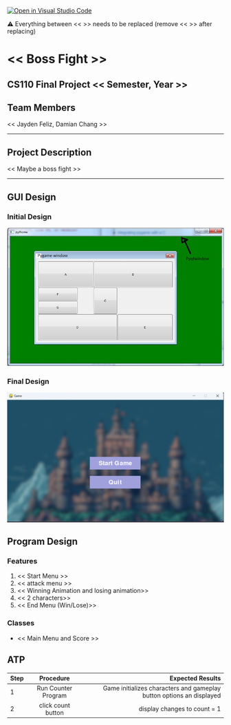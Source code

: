 [![Open in Visual Studio Code](https://classroom.github.com/assets/open-in-vscode-718a45dd9cf7e7f842a935f5ebbe5719a5e09af4491e668f4dbf3b35d5cca122.svg)](https://classroom.github.com/online_ide?assignment_repo_id=14588390&assignment_repo_type=AssignmentRepo)

:warning: Everything between << >> needs to be replaced (remove << >> after replacing)

# << Boss Fight >>
## CS110 Final Project  << Semester, Year >>

## Team Members

<< Jayden Feliz, Damian Chang >>

***

## Project Description

<< Maybe a boss fight >>

***    

## GUI Design

### Initial Design

![initial gui](assets/gui.jpg)

### Final Design

![final gui](assets/finalgui.jpg)

## Program Design

### Features

1. << Start Menu >>
2. << attack menu >>
3. << Winning Animation and losing animation>>
4. << 2 characters>>
5. << End Menu (Win/Lose)>>

### Classes

- << Main Menu and Score  >>

## ATP

| Step                 |Procedure             |Expected Results                   |
|----------------------|:--------------------:|----------------------------------:|
|  1                   | Run Counter Program  | Game initializes characters and gameplay button options an displayed  |
|  2                   | click count button   | display changes to count = 1      |

